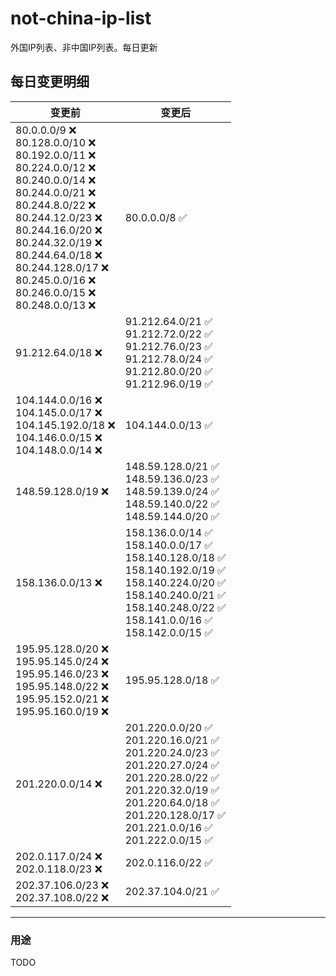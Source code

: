 # not-china-ip-list
外国IP列表、非中国IP列表。每日更新

每日变更明细
--------------------
|  变更前   | 变更后 |
|  ----  | ----  |
|  80.0.0.0/9 :x: <br> 80.128.0.0/10 :x: <br> 80.192.0.0/11 :x: <br> 80.224.0.0/12 :x: <br> 80.240.0.0/14 :x: <br> 80.244.0.0/21 :x: <br> 80.244.8.0/22 :x: <br> 80.244.12.0/23 :x: <br> 80.244.16.0/20 :x: <br> 80.244.32.0/19 :x: <br> 80.244.64.0/18 :x: <br> 80.244.128.0/17 :x: <br> 80.245.0.0/16 :x: <br> 80.246.0.0/15 :x: <br> 80.248.0.0/13 :x: <br> | 80.0.0.0/8 :white_check_mark: | 
|  91.212.64.0/18 :x:  | 91.212.64.0/21 :white_check_mark: <br> 91.212.72.0/22 :white_check_mark: <br> 91.212.76.0/23 :white_check_mark: <br> 91.212.78.0/24 :white_check_mark: <br> 91.212.80.0/20 :white_check_mark: <br> 91.212.96.0/19 :white_check_mark: <br>  | 
|  104.144.0.0/16 :x: <br> 104.145.0.0/17 :x: <br> 104.145.192.0/18 :x: <br> 104.146.0.0/15 :x: <br> 104.148.0.0/14 :x: <br> | 104.144.0.0/13 :white_check_mark: | 
|  148.59.128.0/19 :x:  | 148.59.128.0/21 :white_check_mark: <br> 148.59.136.0/23 :white_check_mark: <br> 148.59.139.0/24 :white_check_mark: <br> 148.59.140.0/22 :white_check_mark: <br> 148.59.144.0/20 :white_check_mark: <br>  | 
|  158.136.0.0/13 :x:  | 158.136.0.0/14 :white_check_mark: <br> 158.140.0.0/17 :white_check_mark: <br> 158.140.128.0/18 :white_check_mark: <br> 158.140.192.0/19 :white_check_mark: <br> 158.140.224.0/20 :white_check_mark: <br> 158.140.240.0/21 :white_check_mark: <br> 158.140.248.0/22 :white_check_mark: <br> 158.141.0.0/16 :white_check_mark: <br> 158.142.0.0/15 :white_check_mark: <br>  | 
|  195.95.128.0/20 :x: <br> 195.95.145.0/24 :x: <br> 195.95.146.0/23 :x: <br> 195.95.148.0/22 :x: <br> 195.95.152.0/21 :x: <br> 195.95.160.0/19 :x: <br> | 195.95.128.0/18 :white_check_mark: | 
|  201.220.0.0/14 :x:  | 201.220.0.0/20 :white_check_mark: <br> 201.220.16.0/21 :white_check_mark: <br> 201.220.24.0/23 :white_check_mark: <br> 201.220.27.0/24 :white_check_mark: <br> 201.220.28.0/22 :white_check_mark: <br> 201.220.32.0/19 :white_check_mark: <br> 201.220.64.0/18 :white_check_mark: <br> 201.220.128.0/17 :white_check_mark: <br> 201.221.0.0/16 :white_check_mark: <br> 201.222.0.0/15 :white_check_mark: <br>  | 
|  202.0.117.0/24 :x: <br> 202.0.118.0/23 :x: <br> | 202.0.116.0/22 :white_check_mark: | 
|  202.37.106.0/23 :x: <br> 202.37.108.0/22 :x: <br> | 202.37.104.0/21 :white_check_mark: | 

--------------------
### 用途
TODO
